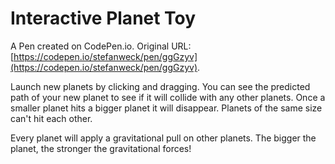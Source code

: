 # Interactive Planet Toy

A Pen created on CodePen.io. Original URL: [https://codepen.io/stefanweck/pen/ggGzyv](https://codepen.io/stefanweck/pen/ggGzyv).

Launch new planets by clicking and dragging. You can see the predicted path of your new planet to see if it will collide with any other planets. Once a smaller planet hits a bigger planet it will disappear. Planets of the same size can't hit each other. 

Every planet will apply a gravitational pull on other planets. The bigger the planet, the stronger the gravitational forces!